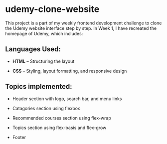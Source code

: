 # udemy-clone-website

This project is a part of my weekly frontend development challenge to clone the Udemy website interface step by step. In Week 1, I have recreated the homepage of Udemy, which includes:

## Languages Used:

- **HTML** – Structuring the layout

- **CSS** – Styling, layout formatting, and responsive design

## Topics implemented:

- Header section with logo, search bar, and menu links

- Catagories section using flexbox

- Recommended courses section using flex-wrap

- Topics section using flex-basis and flex-grow

- Footer
